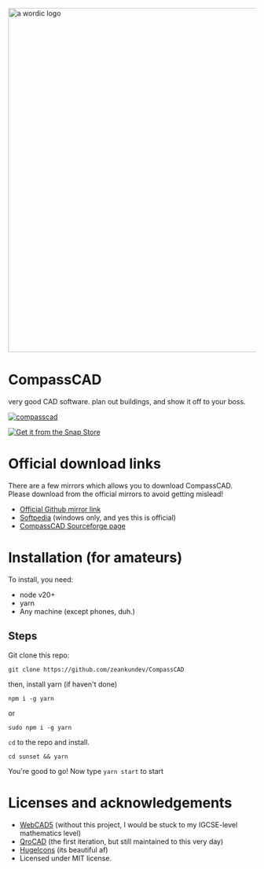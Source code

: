 <img src="assets/logos/a-long.svg" width="700" alt="a wordic logo">

# CompassCAD
very good CAD software. plan out buildings, and show it off to your boss.

[![compasscad](https://snapcraft.io/compasscad/badge.svg)](https://snapcraft.io/compasscad)

[![Get it from the Snap Store](https://snapcraft.io/static/images/badges/en/snap-store-black.svg)](https://snapcraft.io/compasscad)

# Official download links
There are a few mirrors which allows you to download CompassCAD. Please download from the official mirrors to avoid getting mislead!
- [Official Github mirror link](https://github.com/zeankundev/CompassCAD/releases/latest)
- [Softpedia](https://www.softpedia.com/get/Science-CAD/CompassCAD.shtml) (windows only, and yes this is official)
- [CompassCAD Sourceforge page](https://sourceforge.net/projects/compasscad/)

# Installation (for amateurs)
To install, you need:
- node v20+
- yarn
- Any machine (except phones, duh.)
## Steps
Git clone this repo:
```
git clone https://github.com/zeankundev/CompassCAD
```
then, install yarn (if haven't done)
```
npm i -g yarn
```
or
```
sudo npm i -g yarn
```
`cd` to the repo and install.
```
cd sunset && yarn
```

You're good to go! Now type `yarn start` to start

# Licenses and acknowledgements
- [WebCAD5](https://github.com/hacklabcz/WebCAD5) (without this project, I would be stuck to my IGCSE-level mathematics level)
- [QroCAD](https://github.com/Qrodex/QroCAD) (the first iteration, but still maintained to this very day)
- [HugeIcons](https://hugeicons.com/) (its beautiful af)
- Licensed under MIT license.
